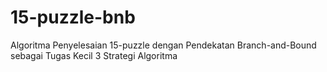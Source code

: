 # 15-puzzle-bnb
Algoritma Penyelesaian 15-puzzle dengan Pendekatan Branch-and-Bound sebagai Tugas Kecil 3 Strategi Algoritma
